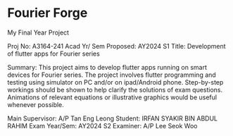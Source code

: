# Fourier Forge

My Final Year Project


Proj No: A3164-241
Acad Yr/ Sem Proposed: AY2024 S1
Title: Development of flutter apps for Fourier series

Summary:	This project aims to develop flutter apps running on smart devices for Fourier series. The project involves flutter programming and testing using simulator on PC and/or on ipad/Android phone. Step-by-step workings should be shown to help clarify the solutions of exam questions. Animations of relevant equations or illustrative graphics would be useful whenever possible. 

Main Supervisor: A/P Tan Eng Leong
Student: IRFAN SYAKIR BIN ABDUL RAHIM
Exam Year/Sem: AY2024 S2
Examiner: A/P Lee Seok Woo